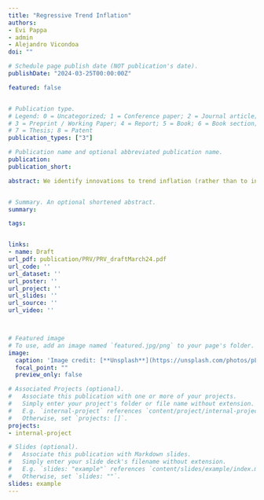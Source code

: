 ```yaml
---
title: "Regressive Trend Inflation"
authors:
- Evi Pappa
- admin
- Alejandro Vicondoa
doi: ""

# Schedule page publish date (NOT publication's date).
publishDate: "2024-03-25T00:00:00Z"

featured: false


# Publication type.
# Legend: 0 = Uncategorized; 1 = Conference paper; 2 = Journal article;
# 3 = Preprint / Working Paper; 4 = Report; 5 = Book; 6 = Book section;
# 7 = Thesis; 8 = Patent
publication_types: ["3"]

# Publication name and optional abbreviated publication name.
publication: 
publication_short: 

abstract: We identify innovations to trend inflation (rather than to inflation) using a standard trend-cycle model to investigate their aggregate and distributional effects. These innovations generate a persistent and sizable contraction in economic activity and are regressive. They harm poor households through the income and expenditure channels and benefit them through the asset holdings channel, and less so through the revaluation channel. We uncover a new operative channel for regressive trend inflation, the liability channel, which is claimed to be very relevant. Rich households raise their liabilities in order to smooth their consumption and reduce their real debt burden in the long run. Finally, we use an IV approach to extract trend inflation shocks driven by (i) oil supply news, (ii) monetary policy, and (iii) tax changes. Irrespective of the source, trend inflation shocks turn out to be regressive.


# Summary. An optional shortened abstract.
summary: 

tags: 


links: 
- name: Draft 
url_pdf: publication/PRV/PRV_draftMarch24.pdf
url_code: ''
url_dataset: ''
url_poster: ''
url_project: ''
url_slides: ''
url_source: ''
url_video: ''



# Featured image
# To use, add an image named `featured.jpg/png` to your page's folder. 
image:
  caption: 'Image credit: [**Unsplash**](https://unsplash.com/photos/pLCdAaMFLTE)'
  focal_point: ""
  preview_only: false

# Associated Projects (optional).
#   Associate this publication with one or more of your projects.
#   Simply enter your project's folder or file name without extension.
#   E.g. `internal-project` references `content/project/internal-project/index.md`.
#   Otherwise, set `projects: []`.
projects:
- internal-project

# Slides (optional).
#   Associate this publication with Markdown slides.
#   Simply enter your slide deck's filename without extension.
#   E.g. `slides: "example"` references `content/slides/example/index.md`.
#   Otherwise, set `slides: ""`.
slides: example
---
```


